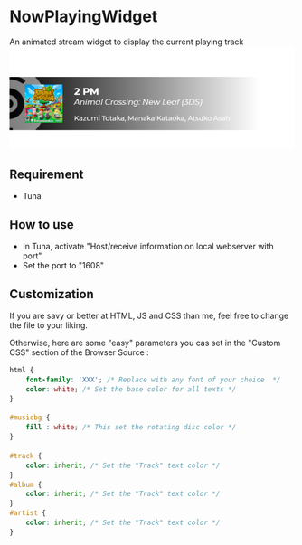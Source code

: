 # NowPlayingWidget
 An animated stream widget to display the current playing track
![Screenshot](screenshot.png)

## Requirement
- Tuna

## How to use
- In Tuna, activate "Host/receive information on local webserver with port"
- Set the port to "1608"

## Customization
If you are savy or better at HTML, JS and CSS than me, feel free to change the file to your liking.

Otherwise, here are some "easy" parameters you cas set in the "Custom CSS" section of the Browser Source :

```css
html {
    font-family: 'XXX'; /* Replace with any font of your choice  */
    color: white; /* Set the base color for all texts */
}

#musicbg {
    fill : white; /* This set the rotating disc color */
}

#track {
    color: inherit; /* Set the "Track" text color */
}
#album {
    color: inherit; /* Set the "Track" text color */
}
#artist {
    color: inherit; /* Set the "Track" text color */
}
```